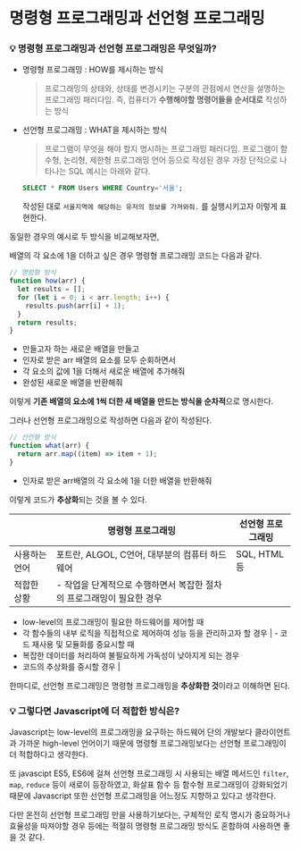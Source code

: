 # 명령형 프로그래밍과 선언형 프로그래밍

### 💡 명령형 프로그래밍과 선언형 프로그래밍은 무엇일까?

- 명령형 프로그래밍 : HOW를 제시하는 방식
  > 프로그래밍의 상태와, 상태를 변경시키는 구분의 관점에서 연산을 설명하는 프로그래밍 패러다임.
  > 즉, 컴퓨터가 **수행해야할 명령어들을 순서대로** 작성하는 방식
- 선언형 프로그래밍 : WHAT을 제시하는 방식
  > 프로그램이 무엇을 해야 할지 명시하는 프로그래밍 패러다임.
  > 프로그램이 함수형, 논리형, 제한형 프로그래밍 언어 등으로 작성된 경우
  가장 단적으로 나타나는 SQL 예시는 아래와 같다.
  ```sql
  SELECT * FROM Users WHERE Country='서울';
  ```
  작성된 대로 `서울지역에 해당하는 유저의 정보를 가져와줘.` 를 실행시키고자 이렇게 표현한다.

동일한 경우의 예시로 두 방식을 비교해보자면,

배열의 각 요소에 1을 더하고 싶은 경우 명령형 프로그래밍 코드는 다음과 같다.

```jsx
// 명령형 방식
function how(arr) {
  let results = [];
  for (let i = 0; i < arr.length; i++) {
    results.push(arr[i] + 1);
  }
  return results;
}
```

- 만들고자 하는 새로운 배열을 만들고
- 인자로 받은 arr 배열의 요소를 모두 순회하면서
- 각 요소의 값에 1을 더해서 새로운 배열에 추가해줘
- 완성된 새로운 배열을 반환해줘

이렇게 **기존 배열의 요소에 1씩 더한 새 배열을 만드는 방식을 순차적**으로 명시한다.

그러나 선언형 프로그래밍으로 작성하면 다음과 같이 작성된다.

```jsx
// 선언형 방식
function what(arr) {
  return arr.map((item) => item + 1);
}
```

- 인자로 받은 arr배열의 각 요소에 1을 더한 배열을 반환해줘

이렇게 코드가 **추상화**되는 것을 볼 수 있다.

|               | 명령형 프로그래밍                                                     | 선언형 프로그래밍 |
| ------------- | --------------------------------------------------------------------- | ----------------- |
| 사용하는 언어 | 포트란, ALGOL, C언어, 대부분의 컴퓨터 하드웨어                        | SQL, HTML 등      |
| 적합한 상황   | - 작업을 단계적으로 수행하면서 복잡한 절차의 프로그래밍이 필요한 경우 |

- low-level의 프로그래밍이 필요한 하드웨어를 제어할 때
- 각 함수들의 내부 로직을 직접적으로 제어하여 성능 등을 관리하고자 할 경우 | - 코드 재사용 및 모듈화를 중요시할 때
- 복잡한 데이터를 처리하여 불필요하게 가독성이 낮아지게 되는 경우
- 코드의 추상화를 중시할 경우 |

한마디로, 선언형 프로그래밍은 명령형 프로그래밍을 **추상화한 것**이라고 이해하면 된다.

### 💡 그렇다면 Javascript에 더 적합한 방식은?

Javascript는 low-level의 프로그래밍을 요구하는 하드웨어 단의 개발보다 클라이언트과 가까운 high-level 언어이기 때문에 명령형 프로그래밍보다는 선언형 프로그래밍이 더 적합하다고 생각한다.

또 javascipt ES5, ES6에 걸쳐 선언형 프로그래밍 시 사용되는 배열 메서드인 `filter`, `map`, `reduce` 등이 새로이 등장하였고, 화살표 함수 등 함수형 프로그래밍이 강화되었기 때문에 Javascript 또한 선언형 프로그래밍을 어느정도 지향하고 있다고 생각한다.

다만 온전히 선언형 프로그래밍 만을 사용하기보다는, 구체적인 로직 명시가 중요하거나 효율성을 따져야할 경우 등에는 적절히 명령형 프로그래밍 방식도 혼합하여 사용하면 좋을 것 같다.
